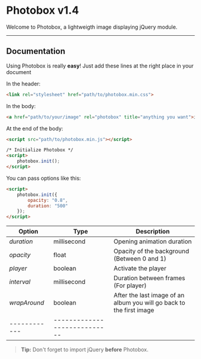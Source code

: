 Photobox v1.4
============

Welcome to Photobox, a lightweigth image displaying jQuery module.

----------


Documentation
----------------------

Using Photobox is really **easy**!
Just add these lines at the right place in your document

In the header:
```html
<link rel="stylesheet" href="path/to/photobox.min.css">
```

In the body:
```html
<a href="path/to/your/image" rel="photobox" title="anything you want">image or text</a>
```

At the end of the body:
```html
<script src="path/to/photobox.min.js"></script>

/* Initialize Photobox */
<script>
	photobox.init();
</script>
```

You can pass options like this:
```html
<script>
	photobox.init({
		opacity: "0.8",
		duration: "500"
	});
</script>
```

| Option       | Type | Description                |
|--------------|------|----------------------------|
| *duration*   | millisecond | Opening animation duration |
| *opacity*    | float       | Opacity of the background (Between 0 and 1) |
| *player*     | boolean     | Activate the player        |
| *interval*   | millisecond | Duration between frames (For player)  |
| *wrapAround* | boolean     | After the last image of an album you will go back to the first image       |
|------------|----------------------------|

> **Tip:** Don't forget to import jQuery **before** Photobox.

